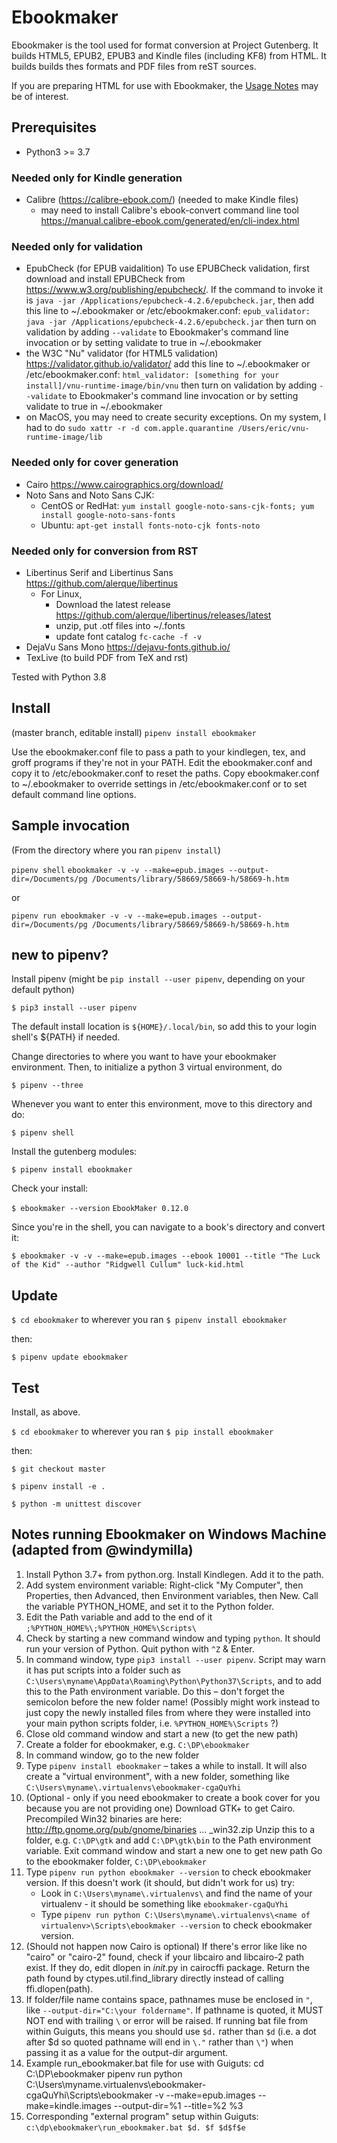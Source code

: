 # Ebookmaker


Ebookmaker is the tool used for format conversion at Project Gutenberg.
It builds HTML5, EPUB2, EPUB3 and Kindle files (including KF8) from HTML.
It builds builds thes formats and PDF files from reST sources.

If you are preparing HTML for use with Ebookmaker, the [Usage Notes](USAGE.md) may be of interest.


## Prerequisites

* Python3 >= 3.7

### Needed only for Kindle generation

* Calibre (https://calibre-ebook.com/) (needed to make  Kindle files)
    * may need to install Calibre's ebook-convert command line tool https://manual.calibre-ebook.com/generated/en/cli-index.html

### Needed only for validation

* EpubCheck (for EPUB vaidalition) To use EPUBCheck validation, first download and install EPUBCheck from https://www.w3.org/publishing/epubcheck/. If the command to invoke it is  `java -jar /Applications/epubcheck-4.2.6/epubcheck.jar`, then add this line to ~/.ebookmaker or /etc/ebookmaker.conf: `epub_validator: java -jar /Applications/epubcheck-4.2.6/epubcheck.jar` then turn on validation by adding `--validate` to Ebookmaker's command line invocation or by setting validate to true in ~/.ebookmaker
* the W3C "Nu" validator (for HTML5 validation) https://validator.github.io/validator/ add this line to ~/.ebookmaker or /etc/ebookmaker.conf: `html_validator: [something for your install]/vnu-runtime-image/bin/vnu` then turn on validation by adding `--validate` to Ebookmaker's command line invocation or by setting validate to true in ~/.ebookmaker
* on MacOS, you may need to create security exceptions. On my system, I had to do `sudo xattr -r -d com.apple.quarantine /Users/eric/vnu-runtime-image/lib`

### Needed only for cover generation

* Cairo https://www.cairographics.org/download/
* Noto Sans and Noto Sans CJK:
    * CentOS or RedHat: `yum install google-noto-sans-cjk-fonts; yum install google-noto-sans-fonts`
    * Ubuntu: `apt-get install fonts-noto-cjk fonts-noto`

### Needed only for conversion from RST

* Libertinus Serif and Libertinus Sans https://github.com/alerque/libertinus
    * For Linux, 
        * Download the latest release https://github.com/alerque/libertinus/releases/latest
        * unzip, put .otf files into ~/.fonts 
        * update font catalog `fc-cache -f -v`
* DejaVu Sans Mono https://dejavu-fonts.github.io/
* TexLive (to build PDF from TeX and rst)

Tested with Python 3.8

## Install

(master branch, editable install)
`pipenv install ebookmaker`

Use the ebookmaker.conf file to pass a path to your kindlegen, tex, and groff programs 
if they're not in your PATH. Edit the ebookmaker.conf and copy it to /etc/ebookmaker.conf to 
reset the paths.
Copy ebookmaker.conf to ~/.ebookmaker to override settings in /etc/ebookmaker.conf or to set default 
command line options.

## Sample invocation

(From the directory where you ran `pipenv install`)

`pipenv shell`
`ebookmaker -v -v --make=epub.images --output-dir=/Documents/pg /Documents/library/58669/58669-h/58669-h.htm`

or

`pipenv run ebookmaker -v -v --make=epub.images --output-dir=/Documents/pg /Documents/library/58669/58669-h/58669-h.htm`


## new to pipenv?

Install pipenv  (might be `pip install --user pipenv`, depending on your default python)

`$ pip3 install --user pipenv`

The default install location is `${HOME}/.local/bin`, so add this to your login shell's ${PATH} if needed.

Change directories to where you want to have your ebookmaker environment. Then, to initialize a python 3 virtual environment, do

`$ pipenv --three`

Whenever you want to enter this environment, move to this directory and do:

`$ pipenv shell`
 
Install the gutenberg modules:

`$ pipenv install ebookmaker`

Check your install:

`$ ebookmaker --version`
`EbookMaker 0.12.0`

Since you're in the shell, you can navigate to a book's directory and convert it:

`$ ebookmaker -v -v --make=epub.images --ebook 10001 --title "The Luck of the Kid" --author "Ridgwell Cullum" luck-kid.html`

## Update

`$ cd ebookmaker` to wherever you ran `$ pipenv install ebookmaker`

then:

`$ pipenv update ebookmaker`

## Test

Install, as above.

`$ cd ebookmaker` to wherever you ran `$ pip install ebookmaker`

then:

`$ git checkout master`

`$ pipenv install -e .`

`$ python -m unittest discover`


## Notes running Ebookmaker on Windows Machine (adapted from @windymilla)

1. Install Python 3.7+ from python.org. Install Kindlegen. Add it to the path. 
2. Add system environment variable: Right-click "My Computer", then Properties, then Advanced, then Environment variables, then New. Call the variable PYTHON_HOME, and set it to the Python folder.
3. Edit the Path variable and add to the end of it `;%PYTHON_HOME%\;%PYTHON_HOME%\Scripts\`
4. Check by starting a new command window and typing `python`. It should run your version of Python. Quit python with `^Z` & Enter.
5. In command window, type `pip3 install --user pipenv`. Script may warn it has put scripts into a folder such as `C:\Users\myname\AppData\Roaming\Python\Python37\Scripts`, and to add this to the Path environment variable. Do this – don't forget the semicolon before the new folder name! (Possibly might work instead to just copy the newly installed files from where they were installed into your main python scripts folder, i.e. `%PYTHON_HOME%\Scripts` ?)
6. Close old command window and start a new (to get the new path)
7. Create a folder for ebookmaker, e.g. `C:\DP\ebookmaker`
8. In command window, go to the new folder
9. Type `pipenv install ebookmaker` – takes a while to install. It will also create a "virtual environment", with a new folder, something like `C:\Users\myname\.virtualenvs\ebookmaker-cgaQuYhi`
10. (Optional - only if you need ebookmaker to create a book cover for you because you are not providing one)
    Download GTK+ to get Cairo. Precompiled Win32 binaries are here: http://ftp.gnome.org/pub/gnome/binaries ... _win32.zip
    Unzip this to a folder, e.g. `C:\DP\gtk` and add `C:\DP\gtk\bin` to the Path environment variable.
    Exit command window and start a new one to get new path
    Go to the ebookmaker folder, `C:\DP\ebookmaker`
11. Type `pipenv run python ebookmaker --version` to check ebookmaker version. If this doesn't work (it should, but didn't work for us) try:
    - Look in `C:\Users\myname\.virtualenvs\` and find the name of your virtualenv - it should be something like `ebookmaker-cgaQuYhi`
    - Type `pipenv run python C:\Users\myname\.virtualenvs\<name of virtualenv>\Scripts\ebookmaker --version` to check ebookmaker version. 
12. (Should not happen now Cairo is optional) If there's error like like no "cairo" or "cairo-2" found, check if your libcairo and libcairo-2 path exist. If they do, edit dlopen in  _init_.py in cairocffi package. Return the path found by ctypes.util.find_library directly instead of calling ffi.dlopen(path).
13. If folder/file name contains space, pathnames muse be enclosed in `"`, like `--output-dir="C:\your foldername"`. If pathname is quoted, it MUST NOT end with trailing `\` or error will be raised. If running bat file from within Guiguts, this means you should use `$d.` rather than `$d` (i.e. a dot after $d so quoted pathname will end in `\."` rather than `\"`) when passing it as a value for the output-dir argument.
14. Example run_ebookmaker.bat file for use with Guiguts:
      cd C:\DP\ebookmaker
      pipenv run python C:\Users\myname\.virtualenvs\ebookmaker-cgaQuYhi\Scripts\ebookmaker -v --make=epub.images --make=kindle.images --output-dir=%1 --title=%2 %3
15. Corresponding "external program" setup within Guiguts:
      `c:\dp\ebookmaker\run_ebookmaker.bat $d. $f $d$f$e`
